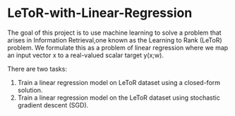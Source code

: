 # LeToR-with-Linear-Regression

The goal of this project is to use machine learning to solve a problem that arises in Information Retrieval,one known as the Learning to Rank (LeToR) problem. We formulate this as a problem of linear regression where we map an input vector x to a real-valued scalar target y(x;w).

There are two tasks:
1. Train a linear regression model on LeToR dataset using a closed-form solution.
2. Train a linear regression model on the LeToR dataset using stochastic gradient descent (SGD).
